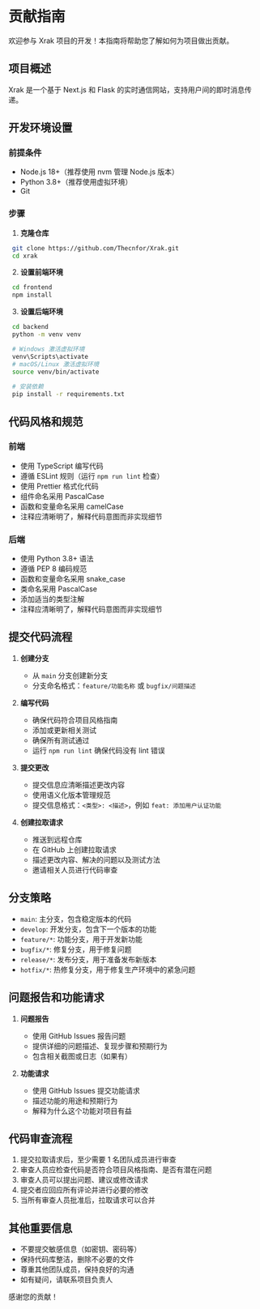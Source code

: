 # 贡献指南

欢迎参与 Xrak 项目的开发！本指南将帮助您了解如何为项目做出贡献。

## 项目概述

Xrak 是一个基于 Next.js 和 Flask 的实时通信网站，支持用户间的即时消息传递。

## 开发环境设置

### 前提条件
- Node.js 18+（推荐使用 nvm 管理 Node.js 版本）
- Python 3.8+（推荐使用虚拟环境）
- Git

### 步骤
1. **克隆仓库**
```bash
 git clone https://github.com/Thecnfor/Xrak.git
 cd xrak
```

2. **设置前端环境**
```bash
 cd frontend
 npm install
```

3. **设置后端环境**
```bash
 cd backend
 python -m venv venv

 # Windows 激活虚拟环境
 venv\Scripts\activate
 # macOS/Linux 激活虚拟环境
 source venv/bin/activate
 
 # 安装依赖
 pip install -r requirements.txt
```

## 代码风格和规范

### 前端
- 使用 TypeScript 编写代码
- 遵循 ESLint 规则（运行 `npm run lint` 检查）
- 使用 Prettier 格式化代码
- 组件命名采用 PascalCase
- 函数和变量命名采用 camelCase
- 注释应清晰明了，解释代码意图而非实现细节

### 后端
- 使用 Python 3.8+ 语法
- 遵循 PEP 8 编码规范
- 函数和变量命名采用 snake_case
- 类命名采用 PascalCase
- 添加适当的类型注解
- 注释应清晰明了，解释代码意图而非实现细节

## 提交代码流程

1. **创建分支**
   - 从 `main` 分支创建新分支
   - 分支命名格式：`feature/功能名称` 或 `bugfix/问题描述`

2. **编写代码**
   - 确保代码符合项目风格指南
   - 添加或更新相关测试
   - 确保所有测试通过
   - 运行 `npm run lint` 确保代码没有 lint 错误

3. **提交更改**
   - 提交信息应清晰描述更改内容
   - 使用语义化版本管理规范
   - 提交信息格式：`<类型>: <描述>`，例如 `feat: 添加用户认证功能`

4. **创建拉取请求**
   - 推送到远程仓库
   - 在 GitHub 上创建拉取请求
   - 描述更改内容、解决的问题以及测试方法
   - 邀请相关人员进行代码审查

## 分支策略

- `main`: 主分支，包含稳定版本的代码
- `develop`: 开发分支，包含下一个版本的功能
- `feature/*`: 功能分支，用于开发新功能
- `bugfix/*`: 修复分支，用于修复问题
- `release/*`: 发布分支，用于准备发布新版本
- `hotfix/*`: 热修复分支，用于修复生产环境中的紧急问题

## 问题报告和功能请求

1. **问题报告**
   - 使用 GitHub Issues 报告问题
   - 提供详细的问题描述、复现步骤和预期行为
   - 包含相关截图或日志（如果有）

2. **功能请求**
   - 使用 GitHub Issues 提交功能请求
   - 描述功能的用途和预期行为
   - 解释为什么这个功能对项目有益

## 代码审查流程

1. 提交拉取请求后，至少需要 1 名团队成员进行审查
2. 审查人员应检查代码是否符合项目风格指南、是否有潜在问题
3. 审查人员可以提出问题、建议或修改请求
4. 提交者应回应所有评论并进行必要的修改
5. 当所有审查人员批准后，拉取请求可以合并

## 其他重要信息

- 不要提交敏感信息（如密钥、密码等）
- 保持代码库整洁，删除不必要的文件
- 尊重其他团队成员，保持良好的沟通
- 如有疑问，请联系项目负责人

感谢您的贡献！